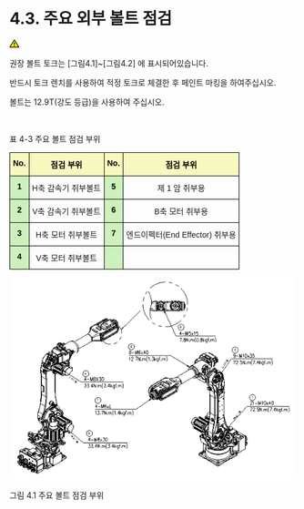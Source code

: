 ﻿# 4.3. 주요 외부 볼트 점검

![](../_assets/작은주의표시.png)

권장 볼트 토크는 [그림4.1]~[그림4.2] 에 표시되어있습니다.

반드시 토크 렌치를 사용하여 적정 토크로 체결한 후 페인트 마킹을 하여주십시오.

볼트는 12.9T(강도 등급)을 사용하여 주십시오.

<br>

표 4-3 주요 볼트 점검 부위

<style type="text/css">
.tg  {border-collapse:collapse;border-spacing:0;}
.tg td{border-color:black;border-style:solid;border-width:1px;font-family:Arial, sans-serif;font-size:14px;
  overflow:hidden;padding:10px 5px;word-break:normal;}
.tg th{border-color:black;border-style:solid;border-width:1px;font-family:Arial, sans-serif;font-size:14px;
  font-weight:normal;overflow:hidden;padding:10px 5px;word-break:normal;}
.tg .tg-t1e1{background-color:#ccf1bc;color:#000000;font-weight:bold;text-align:center;vertical-align:top}
.tg .tg-1e26{background-color:#f8f8be;color:#000000;font-weight:bold;text-align:center;vertical-align:top}
.tg .tg-baqh{text-align:center;vertical-align:top}
</style>
<table class="tg">
<thead>
  <tr>
    <th class="tg-1e26">No.</th>
    <th class="tg-1e26">점검 부위</th>
    <th class="tg-1e26">No.</th>
    <th class="tg-1e26">점검 부위</th>
  </tr>
</thead>
<tbody>
  <tr>
    <td class="tg-t1e1">1</td>
    <td class="tg-baqh">H축 감속기 취부볼트</td>
    <td class="tg-t1e1">5</td>
    <td class="tg-baqh">제 1 암 취부용</td>
  </tr>
  <tr>
    <td class="tg-t1e1">2</td>
    <td class="tg-baqh">V축 감속기 취부볼트</td>
    <td class="tg-t1e1">6</td>
    <td class="tg-baqh">B축 모터 취부용</td>
  </tr>
  <tr>
    <td class="tg-t1e1">3</td>
    <td class="tg-baqh">H축 모터 취부볼트</td>
    <td class="tg-t1e1">7</td>
    <td class="tg-baqh">엔드이펙터(End Effector) 취부용</td>
  </tr>
  <tr>
    <td class="tg-t1e1">4</td>
    <td class="tg-baqh">V축 모터 취부볼트</td>
    <td class="tg-t1e1"></td>
    <td class="tg-baqh"></td>
  </tr>
</tbody>
</table>



![](../_assets/그림_4.1_주요_볼트_점검_부위.png)

그림 4.1 주요 볼트 점검 부위
<br>